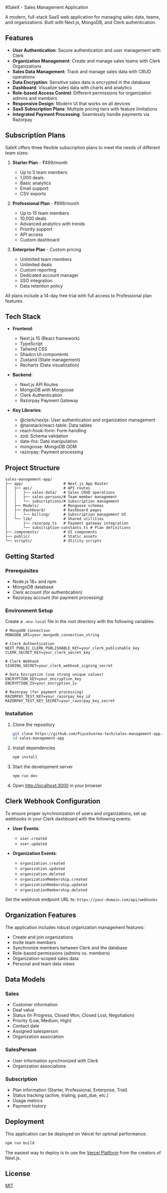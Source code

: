 #SaleX - Sales Management Application

A modern, full-stack SaaS web application for managing sales data, teams, and organizations. Built with Next.js, MongoDB, and Clerk authentication.

## Features

- **User Authentication**: Secure authentication and user management with Clerk
- **Organization Management**: Create and manage sales teams with Clerk Organizations
- **Sales Data Management**: Track and manage sales data with CRUD operations
- **Data Encryption**: Sensitive sales data is encrypted in the database
- **Dashboard**: Visualize sales data with charts and analytics
- **Role-based Access Control**: Different permissions for organization admins and members
- **Responsive Design**: Modern UI that works on all devices
- **SaaS Subscription Plans**: Multiple pricing tiers with feature limitations
- **Integrated Payment Processing**: Seamlessly handle payments via Razorpay

## Subscription Plans

SaleX offers three flexible subscription plans to meet the needs of different team sizes:

1. **Starter Plan** - ₹499/month

   - Up to 5 team members
   - 1,000 deals
   - Basic analytics
   - Email support
   - CSV exports

2. **Professional Plan** - ₹999/month

   - Up to 15 team members
   - 10,000 deals
   - Advanced analytics with trends
   - Priority support
   - API access
   - Custom dashboard

3. **Enterprise Plan** - Custom pricing
   - Unlimited team members
   - Unlimited deals
   - Custom reporting
   - Dedicated account manager
   - SSO integration
   - Data retention policy

All plans include a 14-day free trial with full access to Professional plan features.

## Tech Stack

- **Frontend**:

  - Next.js 15 (React framework)
  - TypeScript
  - Tailwind CSS
  - Shadcn UI components
  - Zustand (State management)
  - Recharts (Data visualization)

- **Backend**:

  - Next.js API Routes
  - MongoDB with Mongoose
  - Clerk Authentication
  - Razorpay Payment Gateway

- **Key Libraries**:
  - @clerk/nextjs: User authentication and organization management
  - @tanstack/react-table: Data tables
  - react-hook-form: Form handling
  - zod: Schema validation
  - date-fns: Date manipulation
  - mongoose: MongoDB ODM
  - razorpay: Payment processing

## Project Structure

```
sales-management-app/
├── app/                  # Next.js App Router
│   ├── api/              # API routes
│   │   ├── sales-data/   # Sales CRUD operations
│   │   ├── sales-persons/# Team member management
│   │   └── subscriptions/# Subscription management
│   ├── Models/           # Mongoose schemas
│   ├── dashboard/        # Dashboard pages
│   │   └── billing/      # Subscription management UI
│   └── lib/              # Shared utilities
│       ├── razorpay.ts   # Payment gateway integration
│       └── subscription-constants.ts # Plan definitions
├── components/           # UI components
├── public/               # Static assets
└── scripts/              # Utility scripts
```

## Getting Started

### Prerequisites

- Node.js 18+ and npm
- MongoDB database
- Clerk account (for authentication)
- Razorpay account (for payment processing)

### Environment Setup

Create a `.env.local` file in the root directory with the following variables:

```
# MongoDB Connection
MONGODB_URI=your_mongodb_connection_string

# Clerk Authentication
NEXT_PUBLIC_CLERK_PUBLISHABLE_KEY=your_clerk_publishable_key
CLERK_SECRET_KEY=your_clerk_secret_key

# Clerk Webhook
SIGNING_SECRET=your_clerk_webhook_signing_secret

# Data Encryption (use strong unique values)
ENCRYPTION_KEY=your_encryption_key
ENCRYPTION_IV=your_encryption_iv

# Razorpay (for payment processing)
RAZORPAY_TEST_KEY=your_razorpay_key_id
RAZORPAY_TEST_KEY_SECRET=your_razorpay_key_secret
```

### Installation

1. Clone the repository

   ```bash
   git clone https://github.com/Piyushverma-tech/sales-management-app.git
   cd sales-management-app
   ```

2. Install dependencies

   ```bash
   npm install
   ```

3. Start the development server

   ```bash
   npm run dev
   ```

4. Open [http://localhost:3000](http://localhost:3000) in your browser

## Clerk Webhook Configuration

To ensure proper synchronization of users and organizations, set up webhooks in your Clerk dashboard with the following events:

- **User Events**:

  - `user.created`
  - `user.updated`

- **Organization Events**:
  - `organization.created`
  - `organization.updated`
  - `organization.deleted`
  - `organizationMembership.created`
  - `organizationMembership.updated`
  - `organizationMembership.deleted`

Set the webhook endpoint URL to: `https://your-domain.com/api/webhooks`

## Organization Features

The application includes robust organization management features:

- Create and join organizations
- Invite team members
- Synchronize members between Clerk and the database
- Role-based permissions (admins vs. members)
- Organization-scoped sales data
- Personal and team data views

## Data Models

### Sales

- Customer information
- Deal value
- Status (In Progress, Closed Won, Closed Lost, Negotiation)
- Priority (Low, Medium, High)
- Contact date
- Assigned salesperson
- Organization association

### SalesPerson

- User information synchronized with Clerk
- Organization associations

### Subscription

- Plan information (Starter, Professional, Enterprise, Trial)
- Status tracking (active, trialing, past_due, etc.)
- Usage metrics
- Payment history

## Deployment

This application can be deployed on Vercel for optimal performance:

```bash
npm run build
```

The easiest way to deploy is to use the [Vercel Platform](https://vercel.com/new) from the creators of Next.js.

## License

[MIT](https://choosealicense.com/licenses/mit/)
